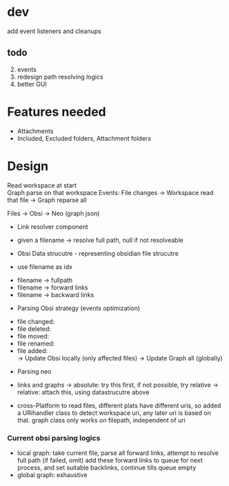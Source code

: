 # dev   

add event listeners and cleanups 

## todo     
2. events  
3. redesign path resolving logics 
4. better GUI 

# Features needed 
- Attachments 
- Included, Excluded folders, Attachment folders




# Design   

Read workspace at start  
Graph parse on that workspace
Events: File changes -> Workspace read that file -> Graph reparse all  

Files -> Obsi -> Neo (graph json)
+ Link resolver component 
- given a filename -> resolve full path, null if not resolveable 

+ Obsi Data strucutre - representing obsidian file strucutre 
* use filename as idx
- filename -> fullpath  
- filename -> forward links  
- filename -> backward links  

<!-- + Parsing Obsi strategy (optimization)
- file changed: update forward links of that file O(1)
- file deleted: delete that file entry, from list of backlinks, remove file from there
- file moved: doesnt matter
- file renamed: if fullpath == file ? update : ignore  
- file added: add that file entry, if filename not overlap ? add : ignore  -->


+ Parsing Obsi strategy (events optimization)
- file changed: 
- file deleted:
- file moved: 
- file renamed: 
- file added:   
-> Update Obsi locally (only affected files)  -> Update Graph all (globally)

+ Parsing neo 


<!-- + When to parse / update above data structure  (performance issue) 
- cache tree to file (if possible on vscode) 
- parsing whole tree on startup, interval (while parsing, use previous cache tree), 
-> since relying on mostly events is risky -->








+ links and graphs 
-> absolute: try this first, if not possible, try relative 
-> relative: attach this, using datastrucutre above

+ cross-Platform 
to read files, different plats have different uris, so added a URihandler class to detect workspace uri, any later uri is based on that. 
graph class only works on filepath, independent of uri 




### Current obsi parsing logics 
- local graph: take current file, parse all forward links, attempt to resolve full path (if failed, omit) add these forward links to queue for next process, and set suitable backlinks, continue tills queue empty 
- global graph: exhaustive

